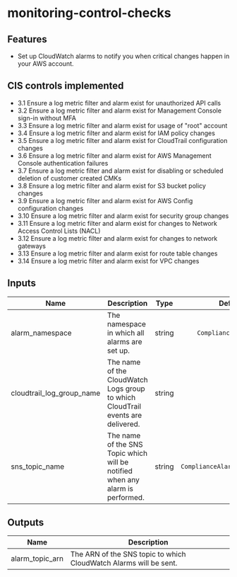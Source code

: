 # monitoring-control-checks

## Features

- Set up CloudWatch alarms to notify you when critical changes happen in your AWS account.

## CIS controls implemented
- 3.1 Ensure a log metric filter and alarm exist for unauthorized API calls
- 3.2 Ensure a log metric filter and alarm exist for Management Console sign-in without MFA
- 3.3 Ensure a log metric filter and alarm exist for usage of "root" account
- 3.4 Ensure a log metric filter and alarm exist for IAM policy changes
- 3.5 Ensure a log metric filter and alarm exist for CloudTrail configuration changes
- 3.6 Ensure a log metric filter and alarm exist for AWS Management Console authentication failures
- 3.7 Ensure a log metric filter and alarm exist for disabling or scheduled deletion of customer created CMKs
- 3.8 Ensure a log metric filter and alarm exist for S3 bucket policy changes
- 3.9 Ensure a log metric filter and alarm exist for AWS Config configuration changes
- 3.10 Ensure a log metric filter and alarm exist for security group changes
- 3.11 Ensure a log metric filter and alarm exist for changes to Network Access Control Lists (NACL)
- 3.12 Ensure a log metric filter and alarm exist for changes to network gateways
- 3.13 Ensure a log metric filter and alarm exist for route table changes
- 3.14 Ensure a log metric filter and alarm exist for VPC changes

## Inputs

| Name | Description | Type | Default | Required |
|------|-------------|:----:|:-----:|:-----:|
| alarm_namespace | The namespace in which all alarms are set up. | string | `ComplianceBenchmark` | no |
| cloudtrail_log_group_name | The name of the CloudWatch Logs group to which CloudTrail events are delivered. | string | - | yes |
| sns_topic_name | The name of the SNS Topic which will be notified when any alarm is performed. | string | `ComplianceAlarmNotifications` | no |

## Outputs

| Name | Description |
|------|-------------|
| alarm_topic_arn | The ARN of the SNS topic to which CloudWatch Alarms will be sent. |
